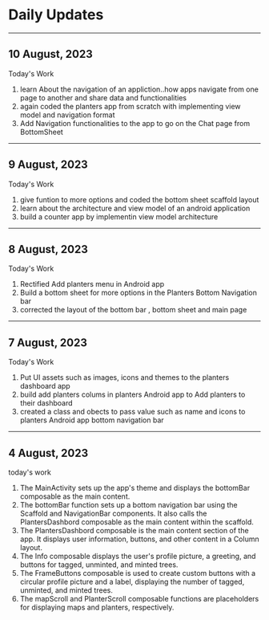 <h1>Daily Updates</h1>

<hr>
<h2>10 August, 2023</h2>
<p>Today's Work</p>
<ol>
  <li>learn About the navigation of an appliction..how apps navigate from one page to another and share data and functionalities</li>
  <li>again coded the planters app from scratch with implementing view model and navigation format  </li>
  <li>Add Navigation functionalities to the app to go on the Chat page from BottomSheet</li>
</ol>
<hr>
<h2>9 August, 2023</h2>
<p>Today's Work</p>
<ol>
  <li>give funtion to more options and coded the bottom sheet scaffold layout</li>
  <li>learn about the architecture and view model of an android application </li>
  <li>build a counter app by implementin view model architecture</li>
</ol>
<hr>
<h2>8 August, 2023</h2>
<p>Today's Work</p>
<ol>
  <li>Rectified Add planters menu in Android app</li>
  <li>Build a bottom sheet for more options in the Planters Bottom Navigation bar </li>
  <li>corrected the layout of the bottom bar , bottom sheet and main page</li>
</ol>
<hr>
<h2>7 August, 2023</h2>
<p>Today's Work</p>
<ol>
  <li>Put UI assets such as images, icons and themes to the planters dashboard app</li>
  <li>build add planters colums in planters Android app to Add planters to their dashboard</li>
  <li>created a class and obects to pass value such as name and icons to planters Android app bottom navigation bar</li>
</ol>

<hr>
<h2>4 August, 2023</h2>
<p>today's work</p>
<ol>
  <li>The MainActivity sets up the app's theme and displays the bottomBar composable as the main content.</li>
  <li>The bottomBar function sets up a bottom navigation bar using the Scaffold and NavigationBar components. It also calls the PlantersDashbord composable as the main content within the scaffold.</li>
  <li>The PlantersDashbord composable is the main content section of the app. It displays user information, buttons, and other content in a Column layout.</li>
  <li>The Info composable displays the user's profile picture, a greeting, and buttons for tagged, unminted, and minted trees.</li>
  <li>The FrameButtons composable is used to create custom buttons with a circular profile picture and a label, displaying the number of tagged, unminted, and minted trees.</li>
  <li>The mapScroll and PlanterScroll composable functions are placeholders for displaying maps and planters, respectively.</li>
</ol>
